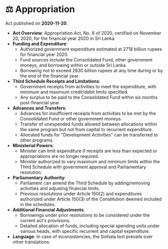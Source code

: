 # ⚖️  Appropriation 

Act published on **2020-11-20**.

- **Act Overview**: Appropriation Act, No. 6 of 2020, certified on November 20, 2020, for the financial year 2020 in Sri Lanka.
- **Funding and Expenditure**: 
  - Authorized government expenditure estimated at 2718 billion rupees for financial year 2020.
  - Fund sources include the Consolidated Fund, other government moneys, and borrowing within or outside Sri Lanka.
  - Borrowing not to exceed 2830 billion rupees at any time during or by the end of the financial year.
- **Third Schedule Receipts and Limitations**:
  - Government receipts from activities to meet the expenditure, with minimum and maximum credit/debit limits specified.
  - Any surplus to be paid to the Consolidated Fund within six months post-financial year.
- **Advances and Transfers**:
  - Advances for insufficient receipts from activities to be met by the Consolidated Fund or other government moneys.
  - Transfer of unexpended funds allowed between allocations within the same program but not from capital to recurrent expenditure.
  - Allocated funds for "Development Activities" can be transferred to other programs.
- **Ministerial Powers**:
  - Minister can limit expenditure if receipts are less than expected or appropriations are no longer required.
  - Minister authorized to vary maximum and minimum limits within the Third Schedule with government approval and Parliamentary resolution.
- **Parliamentary Authority**:
  - Parliament can amend the Third Schedule by adding/removing activities and adjusting financial limits.
  - Previous resolutions under Article 150(2) and expenditures authorized under Article 150(3) of the Constitution deemed included in the schedules.
- **Additional Financial Adjustments**:
  - Borrowings under prior resolutions to be considered under the current act's provisions.
  - Detailed allocation of funds, including special spending units under various heads, with specific recurrent and capital expenditure.
- **Language**: In case of inconsistencies, the Sinhala text prevails over other translations.

